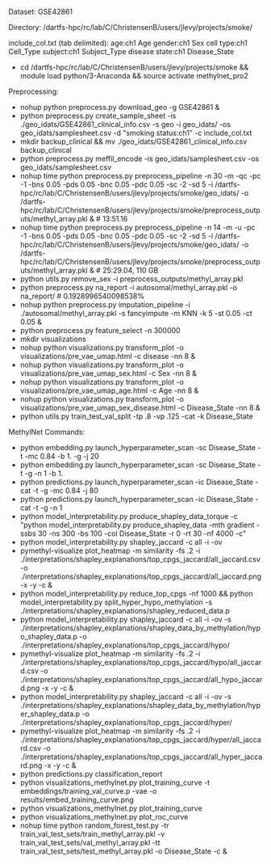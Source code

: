 Dataset: GSE42861

Directory: /dartfs-hpc/rc/lab/C/ChristensenB/users/jlevy/projects/smoke/

include_col.txt (tab delimited):
age:ch1	Age
gender:ch1	Sex
cell type:ch1 Cell_Type
subject:ch1 Subject_Type
disease state:ch1 Disease_State

* cd /dartfs-hpc/rc/lab/C/ChristensenB/users/jlevy/projects/smoke && module load python/3-Anaconda && source activate methylnet_pro2

Preprocessing:

* nohup python preprocess.py download_geo -g GSE42861 &
* python preprocess.py create_sample_sheet -is ./geo_idats/GSE42861_clinical_info.csv -s geo -i geo_idats/ -os geo_idats/samplesheet.csv -d "smoking status:ch1" -c include_col.txt
* mkdir backup_clinical && mv ./geo_idats/GSE42861_clinical_info.csv backup_clinical
* python preprocess.py meffil_encode -is geo_idats/samplesheet.csv -os geo_idats/samplesheet.csv
* nohup time python preprocess.py preprocess_pipeline -n 30 -m -qc  -pc -1 -bns 0.05 -pds 0.05 -bnc 0.05 -pdc 0.05 -sc -2 -sd 5 -i /dartfs-hpc/rc/lab/C/ChristensenB/users/jlevy/projects/smoke/geo_idats/ -o /dartfs-hpc/rc/lab/C/ChristensenB/users/jlevy/projects/smoke/preprocess_outputs/methyl_array.pkl & # 13:51.16
* nohup time python preprocess.py preprocess_pipeline -n 14 -m -u -pc -1 -bns 0.05 -pds 0.05 -bnc 0.05 -pdc 0.05 -sc -2 -sd 5 -i /dartfs-hpc/rc/lab/C/ChristensenB/users/jlevy/projects/smoke/geo_idats/ -o /dartfs-hpc/rc/lab/C/ChristensenB/users/jlevy/projects/smoke/preprocess_outputs/methyl_array.pkl & # 25:29.04,  110 GB
* python utils.py remove_sex -i preprocess_outputs/methyl_array.pkl
* python preprocess.py na_report -i autosomal/methyl_array.pkl -o na_report/ # 0.1928996540098538%
* nohup python preprocess.py imputation_pipeline -i ./autosomal/methyl_array.pkl -s fancyimpute -m KNN -k 5 -st 0.05 -ct 0.05 &
* python preprocess.py feature_select -n 300000
* mkdir visualizations
* nohup python visualizations.py transform_plot -o visualizations/pre_vae_umap.html -c disease -nn 8 &
* nohup python visualizations.py transform_plot -o visualizations/pre_vae_umap_sex.html -c Sex -nn 8 &
* nohup python visualizations.py transform_plot -o visualizations/pre_vae_umap_age.html -c Age -nn 8 &
* nohup python visualizations.py transform_plot -o visualizations/pre_vae_umap_sex_disease.html -c Disease_State -nn 8 &
* python utils.py train_test_val_split -tp .8 -vp .125 -cat -k Disease_State

MethylNet Commands:

* python embedding.py launch_hyperparameter_scan -sc Disease_State -t -mc 0.84 -b 1. -g -j 20
* python embedding.py launch_hyperparameter_scan -sc Disease_State -t -g -n 1 -b 1.
* python predictions.py launch_hyperparameter_scan -ic Disease_State -cat -t -g -mc 0.84 -j 80
* python predictions.py launch_hyperparameter_scan -ic Disease_State -cat -t -g -n 1
* python model_interpretability.py produce_shapley_data_torque -c "python model_interpretability.py produce_shapley_data -mth gradient -ssbs 30 -ns 300 -bs 100 -col Disease_State -r 0 -rt 30 -nf 4000 -c"
* python model_interpretability.py shapley_jaccard -c all -i -ov
* pymethyl-visualize plot_heatmap -m similarity -fs .2 -i ./interpretations/shapley_explanations/top_cpgs_jaccard/all_jaccard.csv -o ./interpretations/shapley_explanations/top_cpgs_jaccard/all_jaccard.png -x -y -c &
* python model_interpretability.py reduce_top_cpgs -nf 1000 && python model_interpretability.py split_hyper_hypo_methylation -s ./interpretations/shapley_explanations/shapley_reduced_data.p
* python model_interpretability.py shapley_jaccard -c all -i -ov -s ./interpretations/shapley_explanations/shapley_data_by_methylation/hypo_shapley_data.p -o ./interpretations/shapley_explanations/top_cpgs_jaccard/hypo/
* pymethyl-visualize plot_heatmap -m similarity -fs .2 -i ./interpretations/shapley_explanations/top_cpgs_jaccard/hypo/all_jaccard.csv -o ./interpretations/shapley_explanations/top_cpgs_jaccard/all_hypo_jaccard.png -x -y -c &
* python model_interpretability.py shapley_jaccard -c all -i -ov -s ./interpretations/shapley_explanations/shapley_data_by_methylation/hyper_shapley_data.p -o ./interpretations/shapley_explanations/top_cpgs_jaccard/hyper/
* pymethyl-visualize plot_heatmap -m similarity -fs .2 -i ./interpretations/shapley_explanations/top_cpgs_jaccard/hyper/all_jaccard.csv -o ./interpretations/shapley_explanations/top_cpgs_jaccard/all_hyper_jaccard.png -x -y -c &
* python predictions.py classification_report
* python visualizations_methylnet.py plot_training_curve -t embeddings/training_val_curve.p -vae -o results/embed_training_curve.png
* python visualizations_methylnet.py plot_training_curve
* python visualizations_methylnet.py plot_roc_curve
* nohup time python random_forest_test.py -tr train_val_test_sets/train_methyl_array.pkl -v train_val_test_sets/val_methyl_array.pkl -tt train_val_test_sets/test_methyl_array.pkl -o Disease_State -c &
